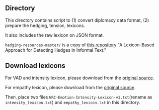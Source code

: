 ## Directory
This directory contains script to (1) convert diplomacy data format, (2) prepare the hedging, tension, lexicons. 

It also includes the raw lexicon on JSON format. 

`hedging-resources-master/` is a copy of [this repository](https://github.com/hedging-lrec/resources) "A Lexicon-Based Approach for Detecting Hedges in Informal Text."


## Download lexicons
For VAD and intensity lexicon, please download from the [original source](http://sentiment.nrc.ca/lexicons-for-research/). 

For empathy lexicon, please download from the [original source](http://www.wwbp.org/lexica.html). 

Then, place two files `NRC-Emotion-Intensity-Lexicon-v1.txt`(rename as `intensity_lexicon.txt`) and `empathy_lexicon.txt` in this directory. 